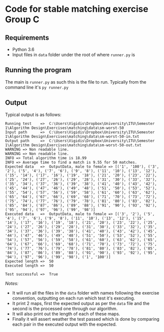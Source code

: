 Code for stable matching exercise Group C
==========================================

Requirements
-----------------

* Python 3.6
* Input files in `data` folder under the root of where `runner.py` is

Running the program
-------------------

The main is `runner.py` as such this is the file to run.
Typically from the command line it's `py runner.py`

Output
-----------------

Typical output is as follows:

	Running test    =>  C:\Users\Vigidis\Dropbox\University\ITU\Semester 1\Algorithm Design\Exercises\matching\data\sm-worst-50
	Input path      =>  C:\Users\Vigidis\Dropbox\University\ITU\Semester 1\Algorithm Design\Exercises\matching\data\sm-worst-50-in.txt
	Output path     =>  C:\Users\Vigidis\Dropbox\University\ITU\Semester 1\Algorithm Design\Exercises\matching\data\sm-worst-50-out.txt
	WARNING => Non readable line.
	WARNING => Non readable line.
	INFO => Total algorithm time is 18.99 
	INFO => Average time to find a match is 9.55 for 50 matches. 
	Expected data   =>  OutputData, male to female => [('1', '100'), ('3', '2'), ('5', '4'), ('7', '6'), ('9', '8'), ('11', '10'), ('13', '12'), ('15', '14'), ('17', '16'), ('19', '18'), ('21', '20'), ('23', '22'), ('25', '24'), ('27', '26'), ('29', '28'), ('31', '30'), ('33', '32'), ('35', '34'), ('37', '36'), ('39', '38'), ('41', '40'), ('43', '42'), ('45', '44'), ('47', '46'), ('49', '48'), ('51', '50'), ('53', '52'), ('55', '54'), ('57', '56'), ('59', '58'), ('61', '60'), ('63', '62'), ('65', '64'), ('67', '66'), ('69', '68'), ('71', '70'), ('73', '72'), ('75', '74'), ('77', '76'), ('79', '78'), ('81', '80'), ('83', '82'), ('85', '84'), ('87', '86'), ('89', '88'), ('91', '90'), ('93', '92'), ('95', '94'), ('97', '96'), ('99', '98')]
	Executed data   =>  OutputData, male to female => [('3', '2'), ('5', '4'), ('7', '6'), ('9', '8'), ('11', '10'), ('13', '12'), ('15', '14'), ('17', '16'), ('19', '18'), ('21', '20'), ('23', '22'), ('25', '24'), ('27', '26'), ('29', '28'), ('31', '30'), ('33', '32'), ('35', '34'), ('37', '36'), ('39', '38'), ('41', '40'), ('43', '42'), ('45', '44'), ('47', '46'), ('49', '48'), ('51', '50'), ('53', '52'), ('55', '54'), ('57', '56'), ('59', '58'), ('61', '60'), ('63', '62'), ('65', '64'), ('67', '66'), ('69', '68'), ('71', '70'), ('73', '72'), ('75', '74'), ('77', '76'), ('79', '78'), ('81', '80'), ('83', '82'), ('85', '84'), ('87', '86'), ('89', '88'), ('91', '90'), ('93', '92'), ('95', '94'), ('97', '96'), ('99', '98'), ('1', '100')]
	Expected length =>  50
	Executed length =>  50

	Test successful =>  True

*Notes:*	
* It will run all the files in the `data` folder with names following the exercise convention, outputting on each run which test it's executing.
* It print 2 maps, first the expected output as per the `data` file and the second is the processed one through our algorithm.
* It will also print out the length of each of these maps.
* Finally it will assert weather the test passed which is done by comparing each pair in the executed output with the expected.